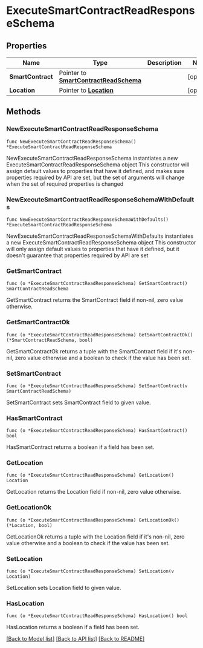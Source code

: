 # ExecuteSmartContractReadResponseSchema

## Properties

Name | Type | Description | Notes
------------ | ------------- | ------------- | -------------
**SmartContract** | Pointer to [**SmartContractReadSchema**](SmartContractReadSchema.md) |  | [optional] 
**Location** | Pointer to [**Location**](Location.md) |  | [optional] 

## Methods

### NewExecuteSmartContractReadResponseSchema

`func NewExecuteSmartContractReadResponseSchema() *ExecuteSmartContractReadResponseSchema`

NewExecuteSmartContractReadResponseSchema instantiates a new ExecuteSmartContractReadResponseSchema object
This constructor will assign default values to properties that have it defined,
and makes sure properties required by API are set, but the set of arguments
will change when the set of required properties is changed

### NewExecuteSmartContractReadResponseSchemaWithDefaults

`func NewExecuteSmartContractReadResponseSchemaWithDefaults() *ExecuteSmartContractReadResponseSchema`

NewExecuteSmartContractReadResponseSchemaWithDefaults instantiates a new ExecuteSmartContractReadResponseSchema object
This constructor will only assign default values to properties that have it defined,
but it doesn't guarantee that properties required by API are set

### GetSmartContract

`func (o *ExecuteSmartContractReadResponseSchema) GetSmartContract() SmartContractReadSchema`

GetSmartContract returns the SmartContract field if non-nil, zero value otherwise.

### GetSmartContractOk

`func (o *ExecuteSmartContractReadResponseSchema) GetSmartContractOk() (*SmartContractReadSchema, bool)`

GetSmartContractOk returns a tuple with the SmartContract field if it's non-nil, zero value otherwise
and a boolean to check if the value has been set.

### SetSmartContract

`func (o *ExecuteSmartContractReadResponseSchema) SetSmartContract(v SmartContractReadSchema)`

SetSmartContract sets SmartContract field to given value.

### HasSmartContract

`func (o *ExecuteSmartContractReadResponseSchema) HasSmartContract() bool`

HasSmartContract returns a boolean if a field has been set.

### GetLocation

`func (o *ExecuteSmartContractReadResponseSchema) GetLocation() Location`

GetLocation returns the Location field if non-nil, zero value otherwise.

### GetLocationOk

`func (o *ExecuteSmartContractReadResponseSchema) GetLocationOk() (*Location, bool)`

GetLocationOk returns a tuple with the Location field if it's non-nil, zero value otherwise
and a boolean to check if the value has been set.

### SetLocation

`func (o *ExecuteSmartContractReadResponseSchema) SetLocation(v Location)`

SetLocation sets Location field to given value.

### HasLocation

`func (o *ExecuteSmartContractReadResponseSchema) HasLocation() bool`

HasLocation returns a boolean if a field has been set.


[[Back to Model list]](../README.md#documentation-for-models) [[Back to API list]](../README.md#documentation-for-api-endpoints) [[Back to README]](../README.md)


